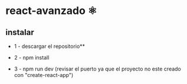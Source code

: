 # react-avanzado ⚛️

## instalar

* 1 - descargar el repositorio**

* 2 - npm install

* 3 - npm run dev (revisar el puerto ya que el proyecto no este creado con "create-react-app")

